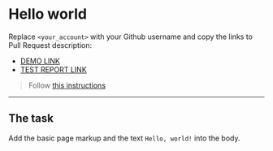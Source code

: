# Hello world
Replace `<your_account>` with your Github username and copy the links to Pull Request description:
- [DEMO LINK](https://<vaadyak>.github.io/layout_hello-world/)
- [TEST REPORT LINK](https://<vaadyak>.github.io/layout_hello-world/report/html_report/)

> Follow [this instructions](https://mate-academy.github.io/layout_task-guideline/#how-to-solve-the-layout-tasks-on-github)
___

## The task 
Add the basic page markup and the text `Hello, world!` into the body.
